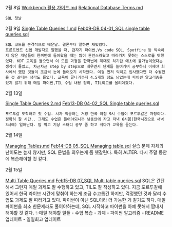 2월 8일
[Workbench 활용 가이드.md](https://github.com/gata96/TIL/blob/master/MySQL/Workbench%20%ED%99%9C%EC%9A%A9%20%EA%B0%80%EC%9D%B4%EB%93%9C.md)
[Relational Database Terms.md](https://github.com/gata96/TIL/blob/master/MySQL/Relational%20Database%20Terms.md)

    SQL 첫날

2월 9일
[Single Table Queries 1.md](https://github.com/gata96/TIL/blob/master/MySQL/Single%20Table%20Queries%201.md)
[Feb09-DB 04-01_SQL single table queries.sql](https://github.com/gata96/TIL/blob/master/MySQL/SQL_Practice/Feb09-DB%2004-01_SQL%20single%20table%20queries.sql)

    SQL 코드를 본격적으로 배운날. 결론부터 말하면 재밌었다.
    프론트엔드 신입 개발자로 일했을 때, 갑자기 파이썬,Vs code SQL, Spotfire 등 익숙하지 않은 개념들이 한꺼번에 들어왔을 때는 많이 혼란스러웠고 따라가지 못하는 스스로를 탓했었다. KDT 교육을 들으면서 이 모든 과정을 한꺼번에 제대로 하기란 애초에 불가능이었다는 생각이 들었고, 차근차근 step by step으로 배우면서 단계를 높여가며 공부하니 이제야 회사에서 했던 것들이 조금씩 눈에 들어오기 시작했다. 이걸 먼저 익히고 입사했다면 더 수월했을 것 같다는 생각도 들었다. 교육이 끝나기까지 4.5개월 정도 남았는데 파이썬 알고리즘을 있지 않기 위해 매일 파이썬,TIL 수업 내용 정리, TIL회고를 올려야겠다.

2월 13일

[Single Table Queries 2.md](https://github.com/gata96/TIL/blob/master/MySQL/Single%20Table%20Queries%202.md)
[Feb13-DB 04-02_SQL Single table queries.sql](https://github.com/gata96/TIL/blob/master/MySQL/SQL_Practice/Feb13-DB%2004-02_SQL%20Single%20table%20queries.sql)

    포르투갈 도착하고 첫 수업. 시차 적응하는 거랑 한국 아침 9시 수업이 포르투갈은 자정이다. 정확히 잘 시간.. 그래도 수업은 들어야되니까 낮동안에 자고 저녁 6시쯤(한국시간으로 새벽 3시에) 일어난다. 밥 먹고 기상 스터디 공부 좀 하고 쉬다가 교육을 듣는다.


2월 14일

[Managing Tables.md](https://github.com/gata96/TIL/blob/master/MySQL/Managing%20Tables.md)
[Feb14-DB 05_SQL Managing table.sql](https://github.com/gata96/TIL/blob/master/MySQL/SQL_Practice/Feb14-DB%2005_SQL%20Managing%20table.sql)
    실습 문제 자체의 난이도는 높지 않지만, SQL 문법을 외우는게 좀 헷갈린다. 특히 ALTER. 다시 주말 동안에 복습해야할 것 같다.

2월 15일

[Multi Table Queries.md](https://github.com/gata96/TIL/blob/master/MySQL/Multi%20Table%20Queries.md)
[Feb15-DB 07_SQL Multi table queries.sql](https://github.com/gata96/TIL/blob/master/MySQL/SQL_Practice/Feb15-DB%2007_SQL%20Multi%20table%20queries.sql)
    SQL은 간단해서 그런지 매일 과제도 잘 수행하고 있고, TIL도 잘 작성하고 있다. 지금 포르투갈에 있어서 한국 라이브 시간에 맞춰야 하는게 조금 수고롭긴 하지만, 걱정했던 것과 달리 수업도 과제도 잘 따라가고 있다. 파이썬이 아닌 SQL이라 더 가능한 거 같기도 하다. 매일 파이썬을 최소 한문제라도 풀어야하는데, SQL 시작하고 파이썬을 아예 못해서 짬내서 해야할 것 같다.
    ✨매일 해야할 일들
    - 수업 복습
    - 과제
    - 파이썬 알고리즘
    - README 업데이트
    - 일일회고 업데이트


